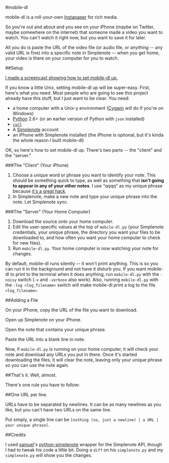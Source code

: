 #mobile-dl

mobile-dl is a roll-your-own [Instapaper](http://instapaper.com) for rich media.

So you're out and about and you see on your iPhone (maybe on Twitter, maybe somewhere on the internet) that someone made a video you want to watch. You can't watch it right now, but you want to save it for later.

All you do is paste the URL of the video file (or audio file, or *anything* -- any valid URL is fine) into a specific note in Simplenote -- when you get home, your video is there on your computer for you to watch.

##Setup

[I made a screencast showing how to set mobile-dl up.](http://vimeo.com/10278681)

If you know a little Unix, setting mobile-dl up will be super-easy. First, here's what you need. Most people who are going to see this project already have this stuff, but I just want to be clear. You need:

- a home computer with a Unix-y environment ([Cygwin](http://www.cygwin.com/) will do if you're on Windows)
- [Python](http://python.org) 2.6+ (or an earlier version of Python with `json` installed)
- [`curl`][curl]
- A [Simplenote](http://simplenoteapp.com/) account
- an iPhone with Simplenote installed (the iPhone is optional, but it's kinda the whole reason I built mobile-dl)

OK, so here's how to set mobile-dl up. There's two parts -- the "client" and the "server."

###The "Client" (Your iPhone)

1. Choose a *unique* word or phrase you want to identify your note. This should be something quick to type, as well as something that **isn't going to appear in any of your other notes**. I use "qqqq" as my unique phrase because [it's a great hack](http://www.kungfugrippe.com/post/453204090/q-trick).
2. In Simplenote, make a new note and type your unique phrase into the note. Let Simplenote sync.

###The "Server" (Your Home Computer)

1. Download the source onto your home computer.
2. Edit the user-specific values at the top of `mobile-dl.py` (your Simplenote credentials, your unique phrase, the directory you want your files to be downloaded to, and how often you want your home computer to check for new files).
3. Run `mobile-dl.py`. Your home computer is now watching your note for changes.

By default, mobile-dl runs silently -- it won't print anything. This is so you can run it in the background and not have it disturb you. If you want mobile-dl to print to the terminal when it does anything, run `mobile-dl.py` with the `-noisy` switch (`-v` and `-verbose` also work). Also, running `mobile-dl.py` with the `-log <log_filename>` switch will make mobile-dl print a log to the file `<log_filename>`.

##Adding a File

On your iPhone, copy the URL of the file you want to download.

Open up Simplenote on your iPhone.

Open the note that contains your unique phrase.

Paste the URL into a blank line in note.

Now, if `mobile-dl.py` is running on your home computer, it will check your note and download any URLs you put in there. Once it's started downloading the files, it will clear the note, leaving only your unique phrase so you can use the note again.

##That's it. Well, almost.

There's one rule you have to follow:

##One URL per line.

URLs have to be separated by newlines. It can be as many newlines as you like, but you can't have two URLs on the same line.

Put simply, a single line can be `[nothing (so, just a newline) | a URL | your unique phrase]`.

##Credits

I used [samuel](http://github.com/samuel)'s [python-simplenote](http://github.com/samuel/python-simplenote) wrapper for the Simplenote API, though I had to tweak his code a little bit. Doing a `diff` on his `simplenote.py` and my `simplenote.py` will show you the changes.


[curl]: http://en.wikipedia.org/wiki/Curl_(Unix)